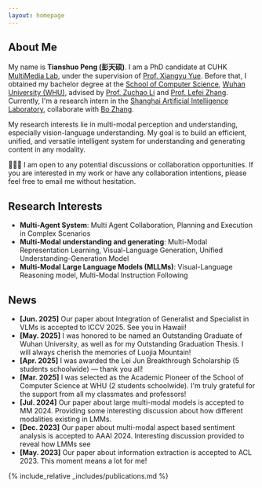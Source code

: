 ```yaml
---
layout: homepage
---
```


## About Me

My name is <strong>Tianshuo Peng (彭天硕)</strong>. I am a PhD candidate at CUHK [MultiMedia Lab](https://mmlab.ie.cuhk.edu.hk/), under the supervision of [Prof. Xiangyu Yue](https://xyue.io/). Before that, I obtained my bachelor degree at the [School of Computer Science](https://cs.whu.edu.cn/), [Wuhan University (WHU)](https://www.whu.edu.cn/), advised by [Prof. Zuchao Li](https://zcli-charlie.github.io/) and [Prof. Lefei Zhang](https://scholar.google.com/citations?user=BLKHwNwAAAAJ). 
Currently, I'm a research intern in the [Shanghai Artificial Intelligence Laboratory](https://www.shlab.org.cn/), collaborate with [Bo Zhang](https://bobrown.github.io/boZhang.github.io/).

My research interests lie in multi-modal perception and understanding, especially vision-language understanding. My goal is to build an efficient, unified, and versatile intelligent system for understanding and generating content in any modality.

👋👋👋 I am open to any potential discussions or collaboration opportunities. If you are interested in my work or have any collaboration intentions, please feel free to email me without hesitation.


## Research Interests
- **Multi-Agent System**: Multi Agent Collaboration, Planning and Execution in Complex Scenarios
- **Multi-Modal understanding and generating**: Multi-Modal Representation Learning, Visual-Language Generation, Unified Understanding-Generation Model
- **Multi-Modal Large Language Models (MLLMs)**: Visual-Language Reasoning model, Multi-Modal Instruction Following

## News
- **[Jun. 2025]** Our paper about Integration of Generalist and Specialist in VLMs is accepted to ICCV 2025. See you in Hawaii!
- **[May. 2025]** I was honored to be named an Outstanding Graduate of Wuhan University, as well as for my Outstanding Graduation Thesis. I will always cherish the memories of Luojia Mountain!
- **[Apr. 2025]** I was awarded the Lei Jun Breakthrough Scholarship (5 students schoolwide) — thank you all!
- **[Mar. 2025]** I was selected as the Academic Pioneer of the School of Computer Science at WHU (2 students schoolwide). I'm truly grateful for the support from all my classmates and professors!
- **[Jul. 2024]** Our paper about large multi-modal models is accepted to MM 2024. Providing some interesting discussion about how different modalities existing in LMMs.
- **[Dec. 2023]** Our paper about multi-modal aspect based sentiment analysis is accepted to AAAI 2024. Interesting discussion provided to reveal how LMMs see
- **[May. 2023]** Our paper about information extraction is accepted to ACL 2023. This moment means a lot for me!

{% include_relative _includes/publications.md %}


